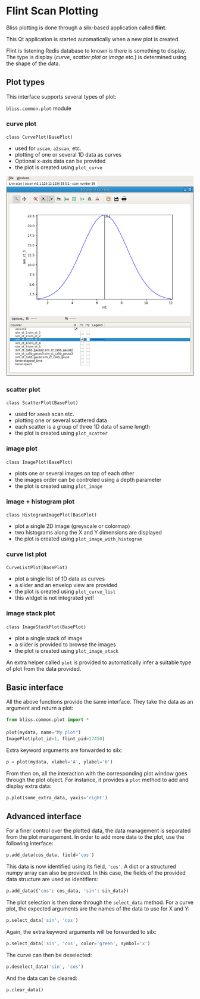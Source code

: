 
# Flint Scan Plotting


Bliss plotting is done through a silx-based application called **flint**.

This Qt application is started automatically when a new plot is created.


Flint is listening Redis database to known is there is something to display.
The type is display (*curve*, *scatter plot* or *image* etc.) is determined
using the shape of the data.

## Plot types

This interface supports several types of plot:

`bliss.common.plot` module

### curve plot

`class CurvePlot(BasePlot)`

  * used for `ascan`, `a2scan`, etc.
  * plotting of one or several 1D data as curves
  * Optional x-axis data can be provided
  * the plot is created using `plot_curve`

![Screenshot](img/flint_plot_1d_gaussian.jpg)


### scatter plot

`class ScatterPlot(BasePlot)`

  * used for `amesh` scan etc.
  * plotting one or several scattered data
  * each scatter is a group of three 1D data of same length
  * the plot is created using `plot_scatter`


### image plot

`class ImagePlot(BasePlot)`

  * plots one or several images on top of each other
  * the images order can be controled using a depth parameter
  * the plot is created using `plot_image`

### image + histogram plot

`class HistogramImagePlot(BasePlot)`

  * plot a single 2D image (greyscale or colormap)
  * two histograms along the X and Y dimensions are displayed
  * the plot is created using `plot_image_with_histogram`

### curve list plot

`CurveListPlot(BasePlot)`

  * plot a single list of 1D data as curves
  * a slider and an envelop view are provided
  * the plot is created using `plot_curve_list`
  * this widget is not integrated yet!

### image stack plot

`class ImageStackPlot(BasePlot)`

  * plot a single stack of image
  * a slider is provided to browse the images
  * the plot is created using `plot_image_stack`

An extra helper called `plot` is provided to automatically infer
a suitable type of plot from the data provided.


## Basic interface

All the above functions provide the same interface. They take the data
as an argument and return a plot:

```python
from bliss.common.plot import *

plot(mydata, name="My plot")
ImagePlot(plot_id=1, flint_pid=17450)
```

Extra keyword arguments are forwarded to silx:

```python
p = plot(mydata, xlabel='A', ylabel='b')
```

From then on, all the interaction with the corresponding plot window goes
through the plot object. For instance, it provides a ``plot`` method
to add and display extra data:

```python
p.plot(some_extra_data, yaxis='right')
```

## Advanced interface


For a finer control over the plotted data, the data management is
separated from the plot management. In order to add more data to
the plot, use the following interface:

```python
p.add_data(cos_data, field='cos')
```

This data is now identified using its field, ``'cos'``. A dict or
a structured numpy array can also be provided. In this case,
the fields of the provided data structure are used as identifiers:

```python
p.add_data({'cos': cos_data, 'sin': sin_data})
```

The plot selection is then done through the ``select_data`` method.
For a curve plot, the expected arguments are the names of the data
to use for X and Y:

```python
p.select_data('sin', 'cos')
```

Again, the extra keyword arguments will be forwarded to silx:

```python
p.select_data('sin', 'cos', color='green', symbol='x')
```

The curve can then be deselected:

```python
p.deselect_data('sin', 'cos')
```

And the data can be cleared:

```python
p.clear_data()
```
